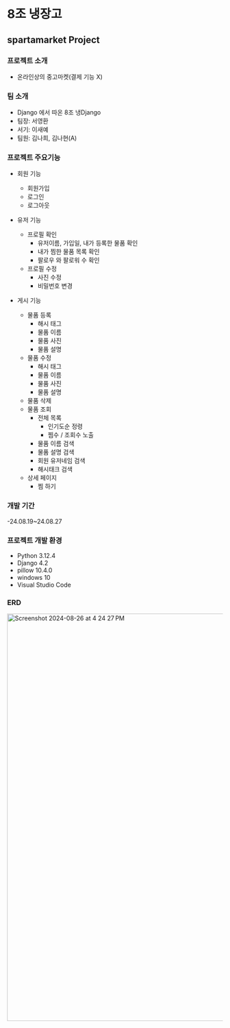 # 8조 냉장고
## spartamarket Project

### 프로젝트 소개
- 온라인상의 중고마켓(결제 기능 X)

### 팀 소개
- Django 에서 따온 8조 냉Django
- 팀장: 서영환
- 서기: 이새예
- 팀원: 김나희, 김나현(A)

### 프로젝트 주요기능

- 회원 기능
  - 회원가입
  - 로그인
  - 로그아웃

- 유저 기능
  - 프로필 확인
    - 유저이름, 가입일, 내가 등록한 물품 확인
    - 내가 찜한 물품 목록 확인
    - 팔로우 와 팔로워 수 확인
  - 프로필 수정
    - 사진 수정
    - 비밀번호 변경
    
- 게시 기능
  - 물품 등록
    - 해시 태그
    - 물품 이름
    - 물품 사진
    - 물품 설명
  - 물품 수정
    - 해시 태그
    - 물품 이름
    - 물품 사진
    - 물품 설명
  - 물품 삭제
  - 물품 조회
    - 전체 목록
      - 인기도순 정령
      - 찜수 / 조회수 노출
    - 물품 이름 검색
    - 물품 설명 검색
    - 회원 유저네임 검색
    - 해시태크 검색
  - 상세 페이지
    - 찜 하기

### 개발 기간
-24.08.19~24.08.27

### 프로젝트 개발 환경
- Python    3.12.4
- Django    4.2
- pillow    10.4.0
- windows   10
- Visual Studio Code

### ERD
<img width="951" alt="Screenshot 2024-08-26 at 4 24 27 PM" src="https://github.com/user-attachments/assets/8ce8a321-e9ed-45d4-8d77-ee31d41e55e3">



